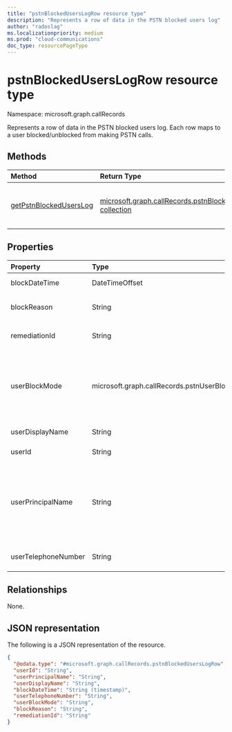 ```yaml
---
title: "pstnBlockedUsersLogRow resource type"
description: "Represents a row of data in the PSTN blocked users log"
author: "radoslag"
ms.localizationpriority: medium
ms.prod: "cloud-communications"
doc_type: resourcePageType
---
```


# pstnBlockedUsersLogRow resource type

Namespace: microsoft.graph.callRecords

Represents a row of data in the PSTN blocked users log. Each row maps to a user blocked/unblocked from making PSTN calls.

## Methods

| Method       | Return Type | Description |
|:-------------|:------------|:------------|
| [getPstnBlockedUsersLog](../api/callrecords-callrecord-getpstnblockeduserslog.md) | [microsoft.graph.callRecords.pstnBlockedUsersLogRow collection](callrecords-pstnblockeduserslogrow.md) | Get log of users who are blocked/unblocked from making PSTN calls in Teams |

## Properties

|Property|Type|Description|
|:---|:---|:---|
|blockDateTime|DateTimeOffset|Block or unblock time|
|blockReason|String|Reason the user is blocked/unblocked from making calls|
|remediationId|String|ID of the blocking/unblocking action|
|userBlockMode|microsoft.graph.callRecords.pstnUserBlockMode|Indicates whether the user is `blocked` or `unblocked` from making PSTN calls in Teams.The possible values are: `blocked`, `unblocked`, `unknownFutureValue`.|
|userDisplayName|String|Display name of the user|
|userId|String|Blocked user's ID in Graph (Guid)|
|userPrincipalName|String|UserPrincipalName (sign-in name) in Azure Active Directory. This is usually the same as user's SIP Address, and can be same as user's e-mail address|
|userTelephoneNumber|String|User's blocked number (in E.164 format)|

## Relationships

None.

## JSON representation

The following is a JSON representation of the resource.
<!-- {
  "blockType": "resource",
  "@odata.type": "microsoft.graph.callRecords.pstnBlockedUsersLogRow"
}
-->
``` json
{
  "@odata.type": "#microsoft.graph.callRecords.pstnBlockedUsersLogRow",
  "userId": "String",
  "userPrincipalName": "String",
  "userDisplayName": "String",
  "blockDateTime": "String (timestamp)",
  "userTelephoneNumber": "String",
  "userBlockMode": "String",
  "blockReason": "String",
  "remediationId": "String"
}
```
